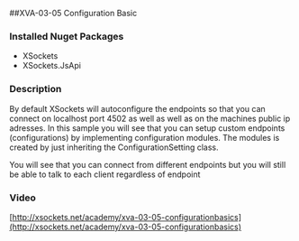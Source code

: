 ##XVA-03-05 Configuration Basic



### Installed Nuget Packages

- XSockets
- XSockets.JsApi

### Description
By default XSockets will autoconfigure the endpoints so that you can connect on localhost port 4502 as well as well as on the machines public ip adresses.
In this sample you will see that you can setup custom endpoints (configurations) by implementing configuration modules.
The modules is created by just inheriting the ConfigurationSetting class.

You will see that you can connect from different endpoints but you will still be able to talk to each client regardless of endpoint

### Video

[http://xsockets.net/academy/xva-03-05-configurationbasics](http://xsockets.net/academy/xva-03-05-configurationbasics)